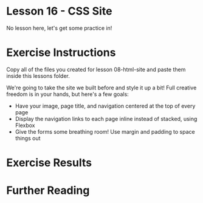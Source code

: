 # Lesson 16 - CSS Site

No lesson here, let's get some practice in!

# Exercise Instructions

Copy all of the files you created for lesson 08-html-site and paste them inside this lessons folder.

We're going to take the site we built before and style it up a bit! Full creative freedom is in your hands, but here's a few goals:

- Have your image, page title, and navigation centered at the top of every page
- Display the navigation links to each page inline instead of stacked, using Flexbox
- Give the forms some breathing room! Use margin and padding to space things out

# Exercise Results

# Further Reading
